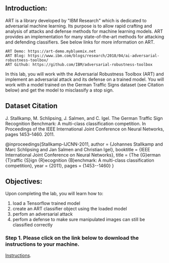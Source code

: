 
## Introduction:

ART is a library developed by "IBM Research" which is dedicated to adversarial machine learning. Its purpose is to allow rapid crafting and analysis of attacks and defense methods for machine learning models. ART provides an implementation for many state-of-the-art methods for attacking and defending classifiers. See below links for more information on ART. 

    ART Demo: https://art-demo.mybluemix.net
    ART Blog: https://www.ibm.com/blogs/research/2018/04/ai-adversarial-robustness-toolbox/
    ART Github: https://github.com/IBM/adversarial-robustness-toolbox

In this lab, you will work with the Adversarial Robustness Toolbox (ART) and implement an adversarial attack and its defense on a trained model. You will work with a model trained on the German Traffic Signs dataset (see Citation below) and get the model to misclassify a stop sign.

## Dataset Citation

J. Stallkamp, M. Schlipsing, J. Salmen, and C. Igel. The German Traffic Sign Recognition Benchmark: A multi-class classification competition. In Proceedings of the IEEE International Joint Conference on Neural Networks, pages 1453–1460. 2011.

@inproceedings{Stallkamp-IJCNN-2011,
    author = {Johannes Stallkamp and Marc Schlipsing and Jan Salmen and Christian Igel},
    booktitle = {IEEE International Joint Conference on Neural Networks},
    title = {The {G}erman {T}raffic {S}ign {R}ecognition {B}enchmark: A multi-class classification competition},
    year = {2011},
    pages = {1453--1460}
}

## Objectives:

Upon completing the lab, you will learn how to:

1. load a Tensorflow trained model
1. create an ART classifier object using the loaded model
1. perfom an adversarial attack
1. perfom a defense to make sure manipulated images can still be classified correctly

### Step 1.  Please click on the link below to download the instructions to your machine.

[Instructions](https://github.com/bleonardb3/ML_POT_07-23/raw/master/Lab-4/ARTv1.0.pdf).



